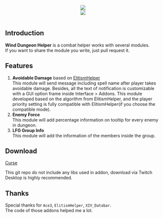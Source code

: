 <div align="center">
<img src="https://github.com/fang2hou/WindDungeonHelper/blob/master/Title.png?raw=true"/><br>
<img src="https://img.shields.io/badge/Version-1.4.0-green.svg?longCache=true&style=flat"/>
</div><br>

## Introduction
**Wind Dungeon Helper** is a combat helper works with several modules.  
If you want to share the module you write, just pull request it.

## Features
1. **Avoidable Damage** based on [ElitismHelper](https://wow.curseforge.com/projects/elitismhelper)  
This module will send message including spell name after player takes avoidable damage. Besides, all the text of notification is customizable with a GUI option frame inside Interface > Addons. This module developed based on the algorithm from ElitismHelper, and the player priority setting is fully compatible with ElitismHelper(if you choose the compatible mode).
2. **Enemy Force**  
This module will add percentage information on tooltip for every enemy in dungeon.
2. **LFG Group Info**  
This module will add the information of the members inside the group.

## Download
[Curse](https://wow.curseforge.com/projects/wind-dungeon-helper)

This git repo do not include any libs used in addon, download via Twitch Desktop is highly recommended.

## Thanks
Special thanks for `Ace3`, `ElitismHelper`, `XIV_Databar`.  
The code of those addons helped me a lot.